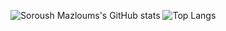 ![Soroush Mazloums's GitHub stats](https://github-readme-stats.vercel.app/api?username=SoroushMazloum&show_icons=true&theme=blue-green)
![Top Langs](https://github-readme-stats.vercel.app/api/top-langs/?username=SoroushMazloum&theme=neon&layout=compact&hide_title=true&exclude_repo=Jupiter-OS&hide=Assembly)
